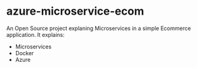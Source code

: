 # azure-microservice-ecom

An Open Source project explaning Microservices in a simple Ecommerce application. It explains:
- Microservices
- Docker
- Azure
